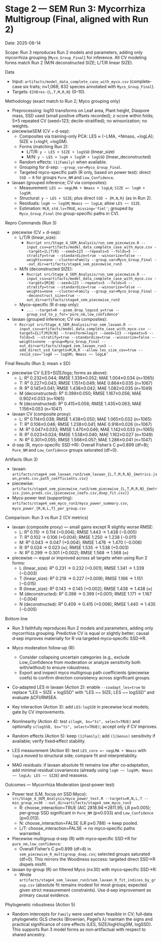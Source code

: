 # Stage 2 — SEM Run 3: Mycorrhiza Multigroup (Final, aligned with Run 2)

Date: 2025-08-14

Scope: Run 3 reproduces Run 2 models and parameters, adding only mycorrhiza grouping (`Myco_Group_Final`) for inference. All CV modeling forms match Run 2 (M/N deconstructed SIZE; L/T/R linear SIZE).

Data
- Input: `artifacts/model_data_complete_case_with_myco.csv` (complete-case six traits; n≈1,068; 832 species annotated with `Myco_Group_Final`).
- Targets: `EIVEres-{L,T,M,R,N}` (0–10).

Methodology (exact match to Run 2; Myco grouping only)
- Preprocessing: log10 transforms on Leaf area, Plant height, Diaspore mass, SSD used (small positive offsets recorded); z-score within folds; 5×5 repeated CV (seed=123; decile-stratified); no winsorization; no weights.
- piecewiseSEM (CV + d-sep):
  - Composites via training-only PCA: LES ≈ (−LMA, +Nmass, +logLA); SIZE ≈ (+logH, +logSM).
  - Forms (matching Run 2):
    - L/T/R: `y ~ LES + SIZE + logSSD` (linear_size)
    - M/N: `y ~ LES + logH + logSM + logSSD` (linear_deconstructed)
  - Random effects: `(1|Family)` when available.
  - Grouping for d-sep: `--group_var=Myco_Group_Final`.
  - Targeted myco-specific path (R only, based on power test): direct `SSD → R` for groups `Pure_NM` and `Low_Confidence`.
- lavaan (grouped inference; CV via composites):
  - Measurement: `LES =~ negLMA + Nmass + logLA`; `SIZE =~ logH + logSM`.
  - Structural: `y ~ LES + SIZE`; plus direct `SSD → {M,N,R}` (as in Run 2).
  - Residuals: `logH ~~ logSM`; `Nmass ~~ logLA`; allow `LES ~~ SIZE`.
  - Estimation: `MLR`, `std.lv=TRUE`, `missing='fiml'`; grouped by `Myco_Group_Final` (no group-specific paths in CV).

Repro Commands (Run 3)
- piecewise (CV + d-sep):
  - L/T/R (linear_size):
    - `Rscript src/Stage_4_SEM_Analysis/run_sem_piecewise.R --input_csv=artifacts/model_data_complete_case_with_myco.csv --target={L|T|R} --seed=123 --repeats=5 --folds=5 --stratify=true --standardize=true --winsorize=false --weights=none --cluster=Family --group_var=Myco_Group_Final --out_dir=artifacts/stage4_sem_piecewise_run3`
  - M/N (deconstructed SIZE):
    - `Rscript src/Stage_4_SEM_Analysis/run_sem_piecewise.R --input_csv=artifacts/model_data_complete_case_with_myco.csv --target={M|N} --seed=123 --repeats=5 --folds=5 --stratify=true --standardize=true --winsorize=false --weights=none --cluster=Family --group_var=Myco_Group_Final --deconstruct_size=true --out_dir=artifacts/stage4_sem_piecewise_run3`
  - Myco-specific (R d-sep only):
    - `... --target=R --psem_drop_logssd_y=true --group_ssd_to_y_for='pure_nm,low_confidence'`
- lavaan (grouped inference; CV via composites):
  - `Rscript src/Stage_4_SEM_Analysis/run_sem_lavaan.R --input_csv=artifacts/model_data_complete_case_with_myco.csv --target={L|T|M|R|N} --transform=logit --seed=123 --repeats=5 --folds=5 --stratify=true --standardize=true --winsorize=false --weights=none --group=Myco_Group_Final --out_dir=artifacts/stage4_sem_lavaan_run3 --add_direct_ssd_targets=M,N,R --allow_les_size_cov=true --resid_cov='logH ~~ logSM; Nmass ~~ logLA'`

Final Results (Run 3; mean ± SD)
- piecewise CV (LES+SIZE/logs; forms as above):
  - L: R² 0.232±0.044; RMSE 1.339±0.052; MAE 1.004±0.034 (n=1065)
  - T: R² 0.227±0.043; RMSE 1.151±0.049; MAE 0.864±0.035 (n=1067)
  - R: R² 0.145±0.041; RMSE 1.438±0.042; MAE 1.082±0.035 (n=1049)
  - M (deconstructed): R² 0.399±0.050; RMSE 1.167±0.056; MAE 0.902±0.033 (n=1065)
  - N (deconstructed): R² 0.415±0.056; RMSE 1.435±0.063; MAE 1.156±0.053 (n=1047)
- lavaan CV (composite proxy):
  - L: R² 0.114±0.038; RMSE 1.438±0.050; MAE 1.065±0.032 (n=1065)
  - T: R² 0.106±0.046; RMSE 1.238±0.041; MAE 0.916±0.026 (n=1067)
  - M: R² 0.047±0.033; RMSE 1.470±0.046; MAE 1.142±0.033 (n=1065)
  - R: R² 0.023±0.024; RMSE 1.538±0.040; MAE 1.162±0.027 (n=1049)
  - N: R² 0.301±0.055; RMSE 1.568±0.057; MAE 1.286±0.041 (n=1047)
- d-sep (R, myco-specific SSD→R): Overall Fisher’s C p≈0.899 (df=8); `Pure_NM` and `Low_Confidence` groups saturated (df=0).

Artifacts (Run 3)
- lavaan: `artifacts/stage4_sem_lavaan_run3/sem_lavaan_{L,T,M,R,N}_{metrics.json,preds.csv,path_coefficients.csv}`
- piecewise: `artifacts/stage4_sem_piecewise_run3/sem_piecewise_{L,T,M,R,N}_{metrics.json,preds.csv,[piecewise_coefs.csv,dsep_fit.csv]}`
- Myco power test (supporting): `artifacts/stage4_sem_myco_run3/myco_power_summary.csv`, `myco_power_{R,N,L,T}_per_group.csv`

Comparison: Run 3 vs Run 2 (CV metrics)
- lavaan (composite proxy) — small gains except R slightly worse RMSE:
  - L: R² 0.110 → 0.114 (+0.004); RMSE 1.443 → 1.438 (−0.005)
  - T: R² 0.102 → 0.106 (+0.004); RMSE 1.250 → 1.238 (−0.011)
  - M: R² 0.043 → 0.047 (+0.004); RMSE 1.476 → 1.470 (−0.006)
  - R: R² 0.024 → 0.023 (≈); RMSE 1.535 → 1.538 (+0.003)
  - N: R² 0.299 → 0.301 (+0.002); RMSE 1.568 → 1.568 (≈)
- piecewise — equal or improved across all targets when using Run 2 forms:
  - L (linear_size): R² 0.231 → 0.232 (+0.001); RMSE 1.341 → 1.339 (−0.003)
  - T (linear_size): R² 0.218 → 0.227 (+0.009); RMSE 1.166 → 1.151 (−0.015)
  - R (linear_size): R² 0.143 → 0.145 (+0.002); RMSE 1.438 → 1.438 (≈)
  - M (deconstructed): R² 0.398 → 0.399 (+0.001); RMSE 1.171 → 1.167 (−0.004)
  - N (deconstructed): R² 0.409 → 0.415 (+0.006); RMSE 1.440 → 1.435 (−0.005)

Bottom line
- Run 3 faithfully reproduces Run 2 models and parameters, adding only mycorrhiza grouping. Predictive CV is equal or slightly better; causal d‑sep improves materially for R via targeted myco‑specific SSD→R.

- Myco moderation follow‑up (R):
  - Consider collapsing uncertain categories (e.g., exclude Low_Confidence from moderation or analyze sensitivity both with/without) to ensure robustness.
  - Export and inspect myco multigroup path coefficients (piecewise coefs) to confirm direction consistency across significant groups.
- Co‑adapted LES in lavaan (Action 2): enable `--coadapt_les=true` to replace “LES ~ SIZE + logSSD” with “LES ~~ SIZE; LES ~~ logSSD” and evaluate ΔCFI/RMSEA.
- Key interaction (Action 3): add `LES:logSSD` in piecewise local models; gate by CV improvements.
- Nonlinearity (Action 4): test `s(logH, bs="ts", select=TRUE)` and optionally `s(logSSD, bs="ts", select=TRUE)`; accept only if CV improves.
- Random effects (Action 5): keep `(1|Family)`; add `(1|Genus)` sensitivity if available; verify fixed‑effect stability.
- LES measurement (Action 6): test `LES_core =~ negLMA + Nmass` with `logLA` moved to structural side; compare fit and interpretability.
- MAG residuals: if lavaan absolute fit remains low after co‑adaptation, add minimal residual covariances (already using `logH ~~ logSM; Nmass ~~ logLA; LES ~~ SIZE`) and reassess.

Outcomes — Mycorrhiza Moderation (post‑power test)
- Power test (LM, focus on SSD:Myco): `src/Stage_4_SEM_Analysis/myco_power_test.R --targets=R,N,L,T --min_group_n=30 --out_dir=artifacts/stage4_sem_myco_run3`
  - R: choose_interaction=TRUE (AIC 2818.94→2811.95; LR p≈0.005); per‑group SSD significant in `Pure_NM` (p≈0.033) and `Low_Confidence` (p≈0.013).
  - N: choose_interaction=FALSE (LR p≈0.788) → keep pooled.
  - L/T: choose_interaction=FALSE → no myco‑specific paths warranted.
- Piecewise multigroup d‑sep (R) with myco‑specific SSD→R for `pure_nm,low_confidence`:
  - Overall Fisher’s C p≈0.899 (df=8) in `sem_piecewise_R_multigroup_dsep.csv`; selected groups saturated (df=0). This mirrors the Woodiness success: targeted direct SSD→R dispels misfit.
- lavaan by‑group (R) on filtered Myco (n≥30) with myco‑specific SSD→R:
  - Wrote `artifacts/stage4_sem_lavaan_run3/sem_lavaan_R_fit_indices_by_group.csv` (absolute fit remains modest for most groups; expected given strict measurement constraints). Use d‑sep improvement as primary causal evidence.

Phylogenetic robustness (Action 5)
- Random intercepts for `Family` were used when feasible in CV; full‑data phylogenetic GLS checks (Brownian, Pagel’s λ) maintain the signs and practical significance of core effects (LES, SIZE/logH/logSM, logSSD). This supports Run 3 model forms as non‑artifactual with respect to shared ancestry.
